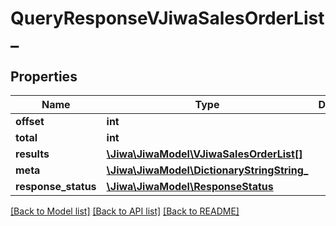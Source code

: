 # QueryResponseVJiwaSalesOrderList_

## Properties
Name | Type | Description | Notes
------------ | ------------- | ------------- | -------------
**offset** | **int** |  | [optional] 
**total** | **int** |  | [optional] 
**results** | [**\Jiwa\JiwaModel\VJiwaSalesOrderList[]**](VJiwaSalesOrderList.md) |  | [optional] 
**meta** | [**\Jiwa\JiwaModel\DictionaryStringString_**](DictionaryStringString_.md) |  | [optional] 
**response_status** | [**\Jiwa\JiwaModel\ResponseStatus**](ResponseStatus.md) |  | [optional] 

[[Back to Model list]](../README.md#documentation-for-models) [[Back to API list]](../README.md#documentation-for-api-endpoints) [[Back to README]](../README.md)


